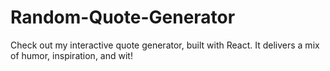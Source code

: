 # Random-Quote-Generator
Check out my interactive quote generator, built with React. It delivers a mix of humor, inspiration, and wit!
